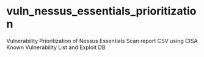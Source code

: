 # vuln_nessus_essentials_prioritization
Vulnerability Prioritization of Nessus Essentials Scan report CSV using CISA Known Vulnerability List and Exploit DB

